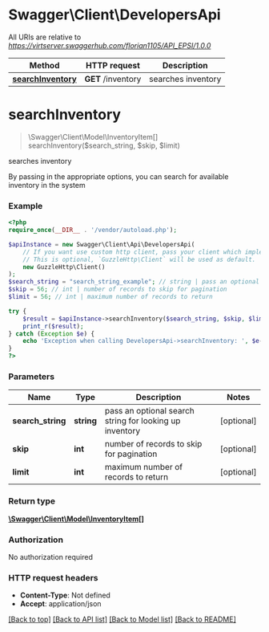 # Swagger\Client\DevelopersApi

All URIs are relative to *https://virtserver.swaggerhub.com/florian1105/API_EPSI/1.0.0*

Method | HTTP request | Description
------------- | ------------- | -------------
[**searchInventory**](DevelopersApi.md#searchinventory) | **GET** /inventory | searches inventory

# **searchInventory**
> \Swagger\Client\Model\InventoryItem[] searchInventory($search_string, $skip, $limit)

searches inventory

By passing in the appropriate options, you can search for available inventory in the system

### Example
```php
<?php
require_once(__DIR__ . '/vendor/autoload.php');

$apiInstance = new Swagger\Client\Api\DevelopersApi(
    // If you want use custom http client, pass your client which implements `GuzzleHttp\ClientInterface`.
    // This is optional, `GuzzleHttp\Client` will be used as default.
    new GuzzleHttp\Client()
);
$search_string = "search_string_example"; // string | pass an optional search string for looking up inventory
$skip = 56; // int | number of records to skip for pagination
$limit = 56; // int | maximum number of records to return

try {
    $result = $apiInstance->searchInventory($search_string, $skip, $limit);
    print_r($result);
} catch (Exception $e) {
    echo 'Exception when calling DevelopersApi->searchInventory: ', $e->getMessage(), PHP_EOL;
}
?>
```

### Parameters

Name | Type | Description  | Notes
------------- | ------------- | ------------- | -------------
 **search_string** | **string**| pass an optional search string for looking up inventory | [optional]
 **skip** | **int**| number of records to skip for pagination | [optional]
 **limit** | **int**| maximum number of records to return | [optional]

### Return type

[**\Swagger\Client\Model\InventoryItem[]**](../Model/InventoryItem.md)

### Authorization

No authorization required

### HTTP request headers

 - **Content-Type**: Not defined
 - **Accept**: application/json

[[Back to top]](#) [[Back to API list]](../../README.md#documentation-for-api-endpoints) [[Back to Model list]](../../README.md#documentation-for-models) [[Back to README]](../../README.md)

